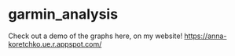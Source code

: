 # garmin_analysis


Check out a demo of the graphs here, on my website! https://anna-koretchko.ue.r.appspot.com/
